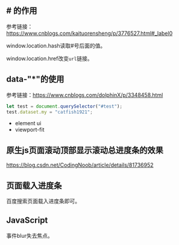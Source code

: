 ## # 的作用

参考链接：https://www.cnblogs.com/kaituorensheng/p/3776527.html#_label0

window.location.hash读取#号后面的值。

window.location.href改变`url`链接。

## data-"*"的使用

参考链接：https://www.cnblogs.com/dolphinX/p/3348458.html

```javascript
let test = document.querySelector("#test");
test.dataset.my = "catfish1921";
```

- element ui
- viewport-fit

## 原生js页面滚动顶部显示滚动总进度条的效果

https://blog.csdn.net/CodingNoob/article/details/81736952

## 页面载入进度条

百度搜索页面载入进度条即可。

## JavaScript

事件blur失去焦点。